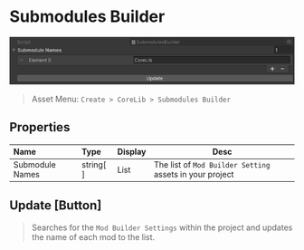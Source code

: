 # Submodules Builder

![Submodules Builder](pics/submodules-builder.png)

> Asset Menu: `Create > CoreLib > Submodules Builder`

## Properties

<!-- tabs: start -->
<!-- tab: SubmodulesBuilder Class -->
| Name            | Type      | Display | Desc                                                     |
|:----------------|:----------|---------|----------------------------------------------------------|
| Submodule Names | string[ ] | List    | The list of `Mod Builder Setting` assets in your project |
<!-- tabs: end -->

## Update [Button]
> Searches for the `Mod Builder Settings` within the project and updates the name of each mod to the list.